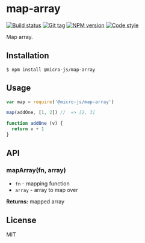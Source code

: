 
# map-array

[![Build status][travis-image]][travis-url]
[![Git tag][git-image]][git-url]
[![NPM version][npm-image]][npm-url]
[![Code style][standard-image]][standard-url]

Map array.

## Installation

    $ npm install @micro-js/map-array

## Usage

```js
var map = require('@micro-js/map-array')

map(addOne, [1, 2]) //  => [2, 3]

function addOne (v) {
  return v + 1
}

```

## API

### mapArray(fn, array)

- `fn` - mapping function
- `array` - array to map over

**Returns:** mapped array

## License

MIT

[travis-image]: https://img.shields.io/travis/micro-js/map-array.svg?style=flat-square
[travis-url]: https://travis-ci.org/micro-js/map-array
[git-image]: https://img.shields.io/github/tag/micro-js/map-array.svg
[git-url]: https://github.com/micro-js/map-array
[standard-image]: https://img.shields.io/badge/code%20style-standard-brightgreen.svg?style=flat
[standard-url]: https://github.com/feross/standard
[npm-image]: https://img.shields.io/npm/v/@micro-js/map-array.svg?style=flat-square
[npm-url]: https://npmjs.org/package/@micro-js/map-array
